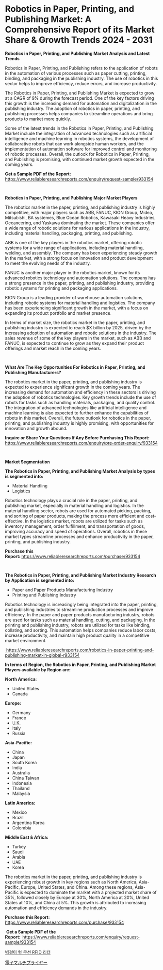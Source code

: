 <p><h1>Robotics in Paper, Printing, and Publishing Market: A Comprehensive Report of its Market Share & Growth Trends 2024 - 2031</h1></p><p><strong>Robotics in Paper, Printing, and Publishing Market Analysis and Latest Trends</strong></p>
<p><p>Robotics in Paper, Printing, and Publishing refers to the application of robots in the automation of various processes such as paper cutting, printing, binding, and packaging in the publishing industry. The use of robotics in this sector helps to improve efficiency, reduce errors, and increase productivity.</p><p>The Robotics in Paper, Printing, and Publishing Market is expected to grow at a CAGR of 9% during the forecast period. One of the key factors driving this growth is the increasing demand for automation and digitalization in the publishing industry. The adoption of robotics in paper, printing, and publishing processes helps companies to streamline operations and bring products to market more quickly.</p><p>Some of the latest trends in the Robotics in Paper, Printing, and Publishing Market include the integration of advanced technologies such as artificial intelligence and machine learning in robotics systems, the development of collaborative robots that can work alongside human workers, and the implementation of automation software for improved control and monitoring of robotic processes. Overall, the outlook for Robotics in Paper, Printing, and Publishing is promising, with continued market growth expected in the coming years.</p></p>
<p><strong>Get a Sample PDF of the Report:&nbsp;</strong> <a href="https://www.reliableresearchreports.com/enquiry/request-sample/933154">https://www.reliableresearchreports.com/enquiry/request-sample/933154</a></p>
<p>&nbsp;</p>
<p><strong>Robotics in Paper, Printing, and Publishing Major Market Players</strong></p>
<p><p>The robotics market in the paper, printing, and publishing industry is highly competitive, with major players such as ABB, FANUC, KION Group, Midea, Mitsubishi, BA systemes, Blue Ocean Robotics, Kawasaki Heavy Industries, Oceaneering, and Yaskawa dominating the market. These companies offer a wide range of robotic solutions for various applications in the industry, including material handling, packaging, printing, and publishing.</p><p>ABB is one of the key players in the robotics market, offering robotic systems for a wide range of applications, including material handling, welding, and assembly. The company has been experiencing steady growth in the market, with a strong focus on innovation and product development to meet the evolving needs of the industry.</p><p>FANUC is another major player in the robotics market, known for its advanced robotics technology and automation solutions. The company has a strong presence in the paper, printing, and publishing industry, providing robotic systems for printing and packaging applications.</p><p>KION Group is a leading provider of warehouse automation solutions, including robotic systems for material handling and logistics. The company has been experiencing significant growth in the market, with a focus on expanding its product portfolio and market presence.</p><p>In terms of market size, the robotics market in the paper, printing, and publishing industry is expected to reach $X billion by 2025, driven by the increasing adoption of automation and robotic solutions in the industry. The sales revenue of some of the key players in the market, such as ABB and FANUC, is expected to continue to grow as they expand their product offerings and market reach in the coming years.</p></p>
<p>&nbsp;</p>
<p><strong>What Are The Key Opportunities For Robotics in Paper, Printing, and Publishing Manufacturers?</strong></p>
<p><p>The robotics market in the paper, printing, and publishing industry is expected to experience significant growth in the coming years. The increasing demand for automation and efficiency in these sectors is driving the adoption of robotics technologies. Key growth trends include the use of robots for tasks such as handling materials, packaging, and quality control. The integration of advanced technologies like artificial intelligence and machine learning is also expected to further enhance the capabilities of robots in this market. Overall, the future outlook for robotics in the paper, printing, and publishing industry is highly promising, with opportunities for innovation and growth abound.</p></p>
<p><strong>Inquire or Share Your Questions If Any Before Purchasing This Report:</strong> <a href="https://www.reliableresearchreports.com/enquiry/pre-order-enquiry/933154">https://www.reliableresearchreports.com/enquiry/pre-order-enquiry/933154</a></p>
<p>&nbsp;</p>
<p><strong>Market Segmentation</strong></p>
<p><strong>The Robotics in Paper, Printing, and Publishing Market Analysis by types is segmented into:</strong></p>
<p><ul><li>Material Handling</li><li>Logistics</li></ul></p>
<p><p>Robotics technology plays a crucial role in the paper, printing, and publishing market, especially in material handling and logistics. In the material handling sector, robots are used for automated picking, packing, and sorting of paper products, making the process more efficient and cost-effective. In the logistics market, robots are utilized for tasks such as inventory management, order fulfillment, and transportation of goods, improving accuracy and speed of operations. Overall, robotics in these market types streamline processes and enhance productivity in the paper, printing, and publishing industry.</p></p>
<p><strong>Purchase this Report:&nbsp;</strong><a href="https://www.reliableresearchreports.com/purchase/933154">https://www.reliableresearchreports.com/purchase/933154</a></p>
<p>&nbsp;</p>
<p><strong>The Robotics in Paper, Printing, and Publishing Market Industry Research by Application is segmented into:</strong></p>
<p><ul><li>Paper and Paper Products Manufacturing Industry</li><li>Printing and Publishing Industry</li></ul></p>
<p><p>Robotics technology is increasingly being integrated into the paper, printing, and publishing industries to streamline production processes and improve efficiency. In the paper and paper products manufacturing industry, robots are used for tasks such as material handling, cutting, and packaging. In the printing and publishing industry, robots are utilized for tasks like binding, collating, and sorting. This automation helps companies reduce labor costs, increase productivity, and maintain high product quality in a competitive market environment.</p></p>
<p><a href="https://www.reliableresearchreports.com/robotics-in-paper-printing-and-publishing-market-in-global-r933154">&nbsp;https://www.reliableresearchreports.com/robotics-in-paper-printing-and-publishing-market-in-global-r933154</a></p>
<p><strong>In terms of Region, the Robotics in Paper, Printing, and Publishing Market Players available by Region are:</strong></p>
<p>
    <p> <strong> North America: </strong>
        <ul>
            <li>United States</li>
            <li>Canada</li>
        </ul>
        </p> 
    <p> <strong> Europe: </strong>
        <ul>
            <li>Germany</li>
            <li>France</li>
            <li>U.K.</li>
            <li>Italy</li>
            <li>Russia</li>
        </ul>
        </p> 
    <p> <strong> Asia-Pacific: </strong>
        <ul>
            <li>China</li>
            <li>Japan</li>
            <li>South Korea</li>
            <li>India</li>
            <li>Australia</li>
            <li>China Taiwan</li>
            <li>Indonesia</li>
            <li>Thailand</li>
            <li>Malaysia</li>
        </ul>
        </p> 
    <p> <strong> Latin America: </strong>
        <ul>
            <li>Mexico</li>
            <li>Brazil</li>
            <li>Argentina Korea</li>
            <li>Colombia</li>
        </ul>
        </p> 
    <p> <strong> Middle East & Africa: </strong>
        <ul>
            <li>Turkey</li>
            <li>Saudi</li>
            <li>Arabia</li>
            <li>UAE</li>
            <li>Korea</li>
        </ul>
    </p>
    </p>
<p><p>The robotics market in the paper, printing, and publishing industry is experiencing robust growth in key regions such as North America, Asia-Pacific, Europe, United States, and China. Among these regions, Asia-Pacific is expected to dominate the market with a projected market share of 35%, followed closely by Europe at 30%, North America at 20%, United States at 10%, and China at 5%. This growth is attributed to increasing automation and efficiency demands in the industry.</p></p>
<p><strong>Purchase this Report: </strong><a href="https://www.reliableresearchreports.com/purchase/933154">https://www.reliableresearchreports.com/purchase/933154</a></p>
<p>&nbsp;<strong>Get a Sample PDF of the Report:&nbsp;&nbsp;</strong><a href="https://www.reliableresearchreports.com/enquiry/request-sample/933154">https://www.reliableresearchreports.com/enquiry/request-sample/933154</a></p>
<p><strong></strong></p>
<p><p><a href="https://github.com/laholand/Market-Research-Report-List-4/blob/main/6171730124293.md">벽걸이 형 무선 RFID 리더</a></p><p><a href="https://github.com/DanykaKilback/Market-Research-Report-List-2/blob/main/9706734122868.md">電子マルチプライヤー</a></p></p>